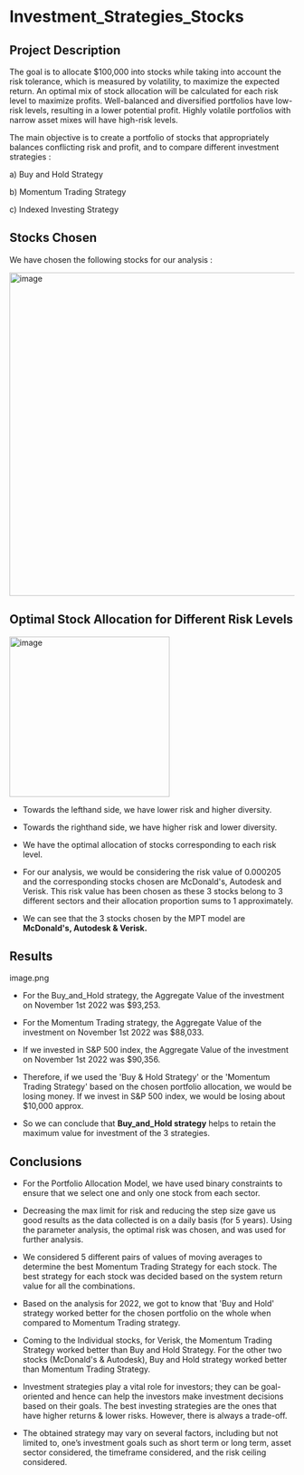 # **Investment_Strategies_Stocks**


## **Project Description**

The goal is to allocate $100,000 into stocks while taking into account the risk tolerance, which is measured by volatility, to maximize the expected return. An optimal mix of stock allocation will be calculated for each risk level to maximize profits. Well-balanced and diversified portfolios have low-risk levels, resulting in a lower potential profit. Highly volatile portfolios with narrow asset mixes will have high-risk levels.

The main objective is to create a portfolio of stocks that appropriately balances conflicting risk and profit, and to compare different investment strategies : 

a) Buy and Hold Strategy

b) Momentum Trading Strategy

c) Indexed Investing Strategy



## **Stocks Chosen**

We have chosen the following stocks for our analysis :

<img width="571" alt="image" src="https://user-images.githubusercontent.com/70052374/224860009-2f57c4a3-a671-4224-8e3d-b43202124b96.png">



## **Optimal Stock Allocation for Different Risk Levels**

<img width="283" alt="image" src="https://user-images.githubusercontent.com/70052374/224859820-03f28023-424c-4d37-be74-4d6e7622d490.png">


* Towards the lefthand side, we have lower risk and higher diversity.

* Towards the righthand side, we have higher risk and lower diversity.

* We have the optimal allocation of stocks corresponding to each risk level.

* For our analysis, we would be considering the risk value of 0.000205 and the corresponding stocks chosen are McDonald's, Autodesk and Verisk. This risk value has been chosen as these 3 stocks belong to 3 different sectors and their allocation proportion sums to 1 approximately.

* We can see that the 3 stocks chosen by the MPT model are **McDonald's, Autodesk & Verisk.**


## **Results**

image.png

* For the Buy_and_Hold strategy, the Aggregate Value of the investment on November 1st 2022 was $93,253.

* For the Momentum Trading strategy, the Aggregate Value of the investment on November 1st 2022 was $88,033.

* If we invested in S&P 500 index, the Aggregate Value of the investment on November 1st 2022 was $90,356.

* Therefore, if we used the 'Buy & Hold Strategy' or the 'Momentum Trading Strategy' based on the chosen portfolio allocation, we would be losing money. If we invest in S&P 500 index, we would be losing about $10,000 approx.

* So we can conclude that **Buy_and_Hold strategy** helps to retain the maximum value for investment of the 3 strategies.


## **Conclusions**

* For the Portfolio Allocation Model, we have used binary constraints to ensure that we select one and only one stock from each sector.

* Decreasing the max limit for risk and reducing the step size gave us good results as the data collected is on a daily basis (for 5 years). Using the parameter analysis, the optimal risk was chosen, and was used for further analysis.

* We considered 5 different pairs of values of moving averages to determine the best Momentum Trading Strategy for each stock. The best strategy for each stock was decided based on the system return value for all the combinations.

* Based on the analysis for 2022, we got to know that 'Buy and Hold' strategy worked better for the chosen portfolio on the whole when compared to Momentum Trading strategy.

* Coming to the Individual stocks, for Verisk, the Momentum Trading Strategy worked better than Buy and Hold Strategy. For the other two stocks (McDonald's & Autodesk), Buy and Hold strategy worked better than Momentum Trading Strategy.

* Investment strategies play a vital role for investors; they can be goal-oriented and hence can help the investors make investment decisions based on their goals. The best investing strategies are the ones that have higher returns & lower risks. However, there is always a trade-off.

* The obtained strategy may vary on several factors, including but not limited to, one’s investment goals such as short term or long term, asset sector considered, the timeframe considered, and the risk ceiling considered. 
